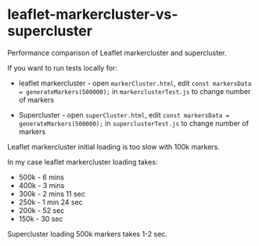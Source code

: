 # leaflet-markercluster-vs-supercluster

Performance comparison of Leaflet markercluster and supercluster.

If you want to run tests locally for:

- leaflet markercluster - open `markerCluster.html`, edit `const markersData = generateMarkers(500000);` in `markerclusterTest.js` to change number of markers

- Supercluster - open `superCluster.html`, edit `const markersData = generateMarkers(500000);` in `superclusterTest.js` to change number of markers

Leaflet markercluster initial loading is too slow with 100k markers.

In my case leaflet markercluster loading takes:

- 500k - 6 mins
- 400k - 3 mins
- 300k - 2 mins 11 sec
- 250k - 1 min 24 sec
- 200k - 52 sec
- 150k - 30 sec

Supercluster loading 500k markers takes 1-2 sec.
